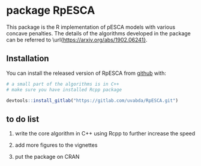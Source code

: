 # package RpESCA

This package is the R implementation of pESCA models with various concave penalties. The details of the 
algorithms developed in the package can be referred to \url{https://arxiv.org/abs/1902.06241}.

## Installation

You can install the released version of RpESCA from [github](https://github.com) with:

``` r
# a small part of the algorithms is in C++
# make sure you have installed Rcpp package

devtools::install_gitlab("https://gitlab.com/uvabda/RpESCA.git")
```

## to do list
1. write the core algorithm in C++ using Rcpp to further increase the speed

2. add more figures to the vignettes

3. put the package on CRAN
